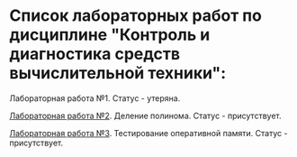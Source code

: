 # Список лабораторных работ по дисциплине "Контроль и диагностика средств вычислительной техники":

Лабораторная работа №1. Статус - утеряна.

[Лабораторная работа №2](https://github.com/oooNAKooo/BSUIR/tree/main/5%20sem/KiDSVT/lab_2). Деление полинома. Статус - присутствует.

[Лабораторная работа №3](https://github.com/oooNAKooo/BSUIR/tree/main/5%20sem/KiDSVT/lab_3). Тестирование оперативной памяти. Статус - присутствует.
